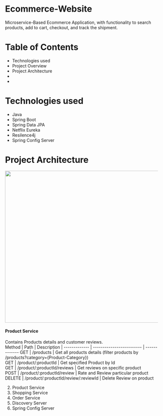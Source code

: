 # Ecommerce-Website
Microservice-Based Ecommerce Application, with functionality to search products, add to cart, checkout, and track the shipment.
# Table of Contents
* Technologies used 
* Project Overview
* Project Architecture
* 
* 


# Technologies used
* Java
* Spring Boot
* Spring Data JPA
* Netflix Eureka
* Resilence4j 
* Spring Config Server


# Project Architecture

<img src="https://user-images.githubusercontent.com/59741887/192582377-e8249fd9-9abf-4764-9d55-3dfdec896489.PNG" width="870" height="500"/>

####  Product Service
Contains Products details and customer reviews.  
Method	| Path	| Description	|
------------- | ------------------------- | -------------
GET	| /products	| Get all products details (filter products by /products?category={Product-Category})	
GET	| /product/:productId	| Get specified Product by Id	
GET	| /product/:productId/reviews	| Get reviews on specific product	
POST	| /product/:productId/review	| Rate and Review particular product	
DELETE | /product/:productId/review/:reviewId | Delete Review on product	
 

2. Product Service
4. Shopping Service
5. Order Service
4. Discovery Server
5. Spring Config Server
